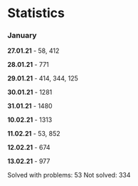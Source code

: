 # Statistics

### January

**27.01.21** - 58, 412

**28.01.21** - 771

**29.01.21** - 414, 344, 125

**30.01.21** - 1281

**31.01.21** - 1480

**10.02.21** - 1313

**11.02.21** - 53, 852

**12.02.21** - 674

**13.02.21** - 977

Solved with problems: 53
Not solved: 334